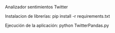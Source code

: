 Analizador sentimientos Twitter

Instalacion de librerías:
pip install -r requirements.txt

Ejecución de la aplicación:
python TwitterPandas.py
